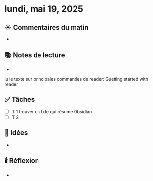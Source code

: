 
# lundi, mai 19, 2025

## ☀️ Commentaires du matin
- 

## 📚 Notes de lecture
- 
lu le texte sur principales commandes de reader: Guetting started with reader
## ✅ Tâches
- [ ] T 1 trouver un txte qui résume Obsidian
- [ ] T 2

## 🧠 Idées
- 

## 🕯️ Réflexion
- 
